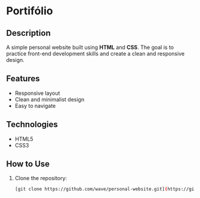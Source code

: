 # Portifólio

## Description
A simple personal website built using **HTML** and **CSS**. The goal is to practice front-end development skills and create a clean and responsive design.

## Features
- Responsive layout
- Clean and minimalist design 
- Easy to navigate
 
## Technologies
- HTML5
- CSS3

## How to Use
1. Clone the repository:
   ```bash
   [git clone https://github.com/wave/personal-website.git](https://github.com/willianHAS/wave.git)

